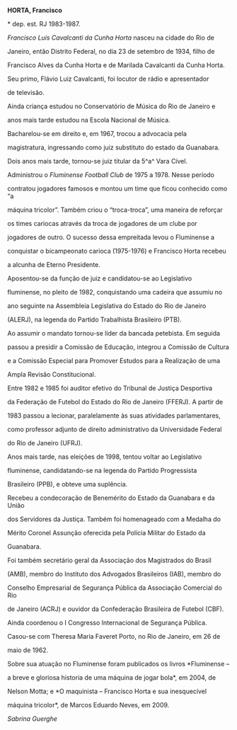 **HORTA, Francisco**



\* dep. est. RJ 1983-1987.



*Francisco Luís Cavalcanti da Cunha Horta* nasceu na cidade do Rio de

Janeiro, então Distrito Federal, no dia 23 de setembro de 1934, filho de

Francisco Alves da Cunha Horta e de Marilada Cavalcanti da Cunha Horta.

Seu primo, Flávio Luiz Cavalcanti, foi locutor de rádio e apresentador

de televisão.



Ainda criança estudou no Conservatório de Música do Rio de Janeiro e

anos mais tarde estudou na Escola Nacional de Música.



Bacharelou-se em direito e, em 1967, trocou a advocacia pela

magistratura, ingressando como juiz substituto do estado da Guanabara.

Dois anos mais tarde, tornou-se juiz titular da 5^a^ Vara Cível.



Administrou o *Fluminense Football Club* de 1975 a 1978. Nesse período

contratou jogadores famosos e montou um time que ficou conhecido como “a

máquina tricolor”. Também criou o “troca-troca”, uma maneira de reforçar

os times cariocas através da troca de jogadores de um clube por

jogadores de outro. O sucesso dessa empreitada levou o Fluminense a

conquistar o bicampeonato carioca (1975-1976) e Francisco Horta recebeu

a alcunha de Eterno Presidente.



Aposentou-se da função de juiz e candidatou-se ao Legislativo

fluminense, no pleito de 1982, conquistando uma cadeira que assumiu no

ano seguinte na Assembleia Legislativa do Estado do Rio de Janeiro

(ALERJ), na legenda do Partido Trabalhista Brasileiro (PTB).



Ao assumir o mandato tornou-se líder da bancada petebista. Em seguida

passou a presidir a Comissão de Educação, integrou a Comissão de Cultura

e a Comissão Especial para Promover Estudos para a Realização de uma

Ampla Revisão Constitucional.



Entre 1982 e 1985 foi auditor efetivo do Tribunal de Justiça Desportiva

da Federação de Futebol do Estado do Rio de Janeiro (FFERJ). A partir de

1983 passou a lecionar, paralelamente às suas atividades parlamentares,

como professor adjunto de direito administrativo da Universidade Federal

do Rio de Janeiro (UFRJ).



Anos mais tarde, nas eleições de 1998, tentou voltar ao Legislativo

fluminense, candidatando-se na legenda do Partido Progressista

Brasileiro (PPB), e obteve uma suplência.



Recebeu a condecoração de Benemérito do Estado da Guanabara e da União

dos Servidores da Justiça. Também foi homenageado com a Medalha do

Mérito Coronel Assunção oferecida pela Polícia Militar do Estado da

Guanabara.



Foi também secretário geral da Associação dos Magistrados do Brasil

(AMB), membro do Instituto dos Advogados Brasileiros (IAB), membro do

Conselho Empresarial de Segurança Pública da Associação Comercial do Rio

de Janeiro (ACRJ) e ouvidor da Confederação Brasileira de Futebol (CBF).

Ainda coordenou o I Congresso Internacional de Segurança Pública.



Casou-se com Theresa Maria Faveret Porto, no Rio de Janeiro, em 26 de

maio de 1962.



Sobre sua atuação no Fluminense foram publicados os livros *Fluminense –

a breve e gloriosa historia de uma máquina de jogar bola*, em 2004, de

Nelson Motta; e *O maquinista – Francisco Horta e sua inesquecível

máquina tricolor*, de Marcos Eduardo Neves, em 2009.



*Sabrina Guerghe*



